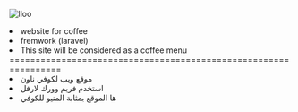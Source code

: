 ![lloo](https://user-images.githubusercontent.com/113445812/201532743-7858c4e4-dc81-4989-b7dc-f710943ea67b.png)<br>
<li>website for coffee
<li> fremwork (laravel)
<li>This site will be considered as a coffee menu
    <br>
================================================================
<li> موقع ويب لكوفي ناون
<li> استخدم فريم وورك لارفل
<li> ها الموقع بمثابة المنيو للكوفي
